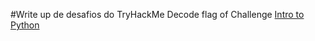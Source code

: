 #Write up de desafios do TryHackMe
Decode flag of Challenge [Intro to Python](https://github.com/Gleydstone/tryHackMe/tree/main/IntroToPython)
